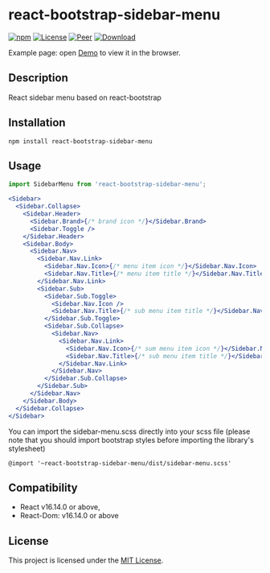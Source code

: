 # react-bootstrap-sidebar-menu

[![npm][version]][npm-url]
[![License][license]][npm-url]
[![Peer][peer]][npm-url]
[![Download][download]][npm-url]

[version]: https://img.shields.io/npm/v/react-bootstrap-sidebar-menu.svg?style=flat-square
[license]: https://img.shields.io/github/license/ivp-dev/react-bootstrap-sidebar-menu?style=flat-square
[peer]: https://img.shields.io/npm/dependency-version/react-bootstrap-sidebar-menu/peer/react?style=flat-square
[download]: https://img.shields.io/npm/dt/react-bootstrap-sidebar-menu?style=flat-square
[stars]: https://img.shields.io/github/stars/ivp-dev/react-bootstrap-sidebar-menu?style=social
[npm-url]: https://www.npmjs.com/package/react-bootstrap-sidebar-menu
[github-url]: https://github.com/ivp-dev/react-bootstrap-sidebar-menu

Example page: open [Demo](https://ivp-dev.github.io/react-bootstrap-sidebar-menu) to view it in the browser.


Description
------------------------------------------------------------------------------

React sidebar menu based on react-bootstrap


Installation
------------------------------------------------------------------------------

```
npm install react-bootstrap-sidebar-menu
```

Usage
------------------------------------------------------------------------------

```jsx
import SidebarMenu from 'react-bootstrap-sidebar-menu';

<Sidebar>
  <Sidebar.Collapse>
    <Sidebar.Header>
      <Sidebar.Brand>{/* brand icon */}</Sidebar.Brand>
      <Sidebar.Toggle />
    </Sidebar.Header>
    <Sidebar.Body>
      <Sidebar.Nav>
        <Sidebar.Nav.Link>
          <Sidebar.Nav.Icon>{/* menu item icon */}</Sidebar.Nav.Icon>
          <Sidebar.Nav.Title>{/* menu item title */}</Sidebar.Nav.Title>
        </Sidebar.Nav.Link>
        <Sidebar.Sub>
          <Sidebar.Sub.Toggle>
            <Sidebar.Nav.Icon />
            <Sidebar.Nav.Title>{/* sub menu item title */}</Sidebar.Nav.Title>
          </Sidebar.Sub.Toggle>
          <Sidebar.Sub.Collapse>
            <Sidebar.Nav>
              <Sidebar.Nav.Link>
                <Sidebar.Nav.Icon>{/* sum menu item icon */}</Sidebar.Nav.Icon>
                <Sidebar.Nav.Title>{/* sub menu item title */}</Sidebar.Nav.Title>
              </Sidebar.Nav.Link>
            </Sidebar.Nav>
          </Sidebar.Sub.Collapse>
        </Sidebar.Sub>
      </Sidebar.Nav>
    </Sidebar.Body>
  </Sidebar.Collapse>
</Sidebar>
```

You can import the sidebar-menu.scss directly into your scss file (please note that you should import bootstrap styles before importing the library's stylesheet)

```
@import '~react-bootstrap-sidebar-menu/dist/sidebar-menu.scss'
```



Compatibility
------------------------------------------------------------------------------

* React v16.14.0 or above,
* React-Dom: v16.14.0 or above


License
------------------------------------------------------------------------------

This project is licensed under the [MIT License](LICENSE.md).
